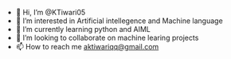 - 👋 Hi, I’m @KTiwari05
- 👀 I’m interested in Artificial intellegence and Machine language 
- 🌱 I’m currently learning python and AIML
- 💞️ I’m looking to collaborate on machine learing projects
- 📫 How to reach me aktiwariqq@gmail.com

<!---
KTiwari05/KTiwari05 is a ✨ special ✨ repository because its `README.md` (this file) appears on your GitHub profile.
You can click the Preview link to take a look at your changes.
--->
